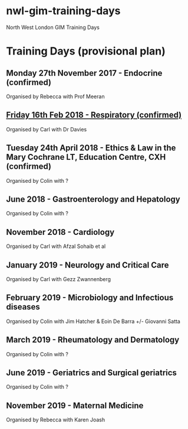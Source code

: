 # nwl-gim-training-days
North West London GIM Training Days

# Training Days (provisional plan)

## Monday 27th November 2017 - Endocrine (confirmed)
Organised by Rebecca with Prof Meeran

## [Friday 16th Feb 2018 - Respiratory (confirmed)](https://github.com/drcjar/resp-gim-training-day)
Organised by Carl with Dr Davies

## Tuesday 24th April 2018 - Ethics & Law in the Mary Cochrane LT, Education Centre, CXH (confirmed)
Organised by Colin with ?

## June 2018 - Gastroenterology and Hepatology
Organised by Colin with ?

## November 2018 - Cardiology
Organised by Carl with Afzal Sohaib et al

## January 2019 - Neurology and Critical Care
Organised by Carl with Gezz Zwannenberg

## February 2019 - Microbiology and Infectious diseases
Organised by Colin with Jim Hatcher & Eoin De Barra +/- Giovanni Satta

## March 2019 - Rheumatology and Dermatology
Organised by Colin with ?

## June 2019 - Geriatrics and Surgical geriatrics
Organised by Colin with ?

## November 2019 - Maternal Medicine
Organised by Rebecca with Karen Joash

